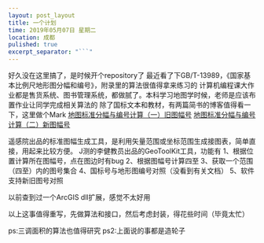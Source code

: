 ```yaml
---
layout: post_layout
title: 一个计划
time: 2019年05月07日 星期二
location: 成都
pulished: true
excerpt_separator: "```"
---
```


好久没在这里搞了，是时候开个repository了
最近看了下GB/T-13989，《国家基本比例尺地形图分幅和编号》，附录里的算法很值得拿来练习的
计算机编程课大作业都是售货系统、图书管理系统，都做腻了。本科学习地图学时候，老师是应该布置作业让同学完成相关算法的
除了国标文本和教材，有两篇简书的博客值得看一下，这里做个Mark
[地图标准分幅与编号计算（一）旧图幅号](https://www.jianshu.com/p/344e1693bb9e)
[地图标准分幅与编号计算（二）新图幅号](https://www.jianshu.com/p/d11c7f7e6613)

遥感院出品的标准图幅生成工具，是利用矢量范围或坐标范围生成接图表，简单直接，用起来比较方便。
J测的李健教员出品的GeoToolKit工具，功能有
1、根据位置计算所在图幅号，点在图边时有bug
2、根据图幅号计算四至
3、获取一个范围（四至）内的图号集合
4、国标号与地形图编号对照（没看到有关文档）
5、软件支持新旧图号对照

以前查到过一个ArcGIS dll扩展，感觉不太好用

以上这事值得重写，先做算法和接口，然后考虑封装，得花些时间（毕竟太忙）

ps:三调面积的算法也值得研究
ps2:上面说的事都是造轮子